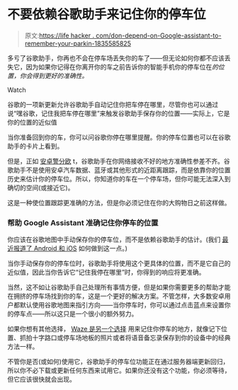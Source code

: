 # 不要依赖谷歌助手来记住你的停车位

> 原文:[https://life hacker . com/don-depend-on-Google-assistant-to-remember-your-parkin-1835585825](https://lifehacker.com/dont-depend-on-google-assistant-to-remember-your-parkin-1835585825)

多亏了谷歌助手，你再也不会在停车场丢失你的车了——但无论如何你都不应该丢失它，因为如果你记得在你离开你的车之前告诉你的智能手机你的停车位在*的位置，你会得到更好的准确性。* 

Watch

谷歌的一项新更新允许谷歌助手自动记住你把车停在哪里，尽管你也可以通过说“嘿谷歌，记住我把车停在哪里”来触发谷歌助手保存你的位置——实际上，它是你的位置的近似值

当你准备回到你的车，你可以问谷歌你停在哪里提醒。你的停车位置也可以在谷歌助手的卡片上看到。

但是，正如 [安卓警分欧](https://www.androidpolice.com/2019/06/15/google-assistant-can-automatically-remember-where-youve-parked-for-you/) t，谷歌助手在你网络接收不好的地方准确性参差不齐。谷歌助手不是使用安卓汽车数据、蓝牙或其他形式的近距离跟踪，而是依靠你的位置历史来估计你的停车位。所以，你知道你的车在一个停车场，但你可能无法深入到确切的空间(或接近它)。

这是一种使位置跟踪更准确的方法，但是你必须记住在你的大购物日之前这样做。

### 帮助 Google Assistant 准确记住你停车的位置

你应该在谷歌地图中手动保存你的停车位，而不是依赖谷歌助手的估计。(我们 [最近报道了 Android 和 iOS](https://lifehacker.com/make-google-remember-your-parking-spot-for-you-1834839413) 如何做到这一点。)

当你手动保存你的停车位时，谷歌助手将使用这个更具体的位置，而不是它自己的近似值，因此当你告诉它“记住我停在哪里”时，你得到的响应将更准确。

当然，这不如让谷歌助手自己处理所有事情方便，但是如果你需要更多的帮助才能在拥挤的停车场找到你的车，这是一个更好的解决方案。不管怎样，大多数安卓用户都默认使用谷歌地图来指引方向——当你停车时，你可以通过点击蓝点来设置你的停车点——所以这只是一个很小的额外努力。

如果你想有其他选择， [Waze 是另一个选择](https://lifehacker.com/try-these-waze-specific-google-assistant-commands-on-an-1835377373) 用来记住你停车的地方，就像记下位置、抓拍十字路口或停车场地板的照片或者将语音备忘录保存到你的设备中的经典方法一样。

不管你是否(或如何)使用它，谷歌助手的停车位功能正在通过服务器端更新回归，所以你不必下载或更新任何东西来试用它。如果你还没有这个功能，你必须等待，但它应该很快就会出现。